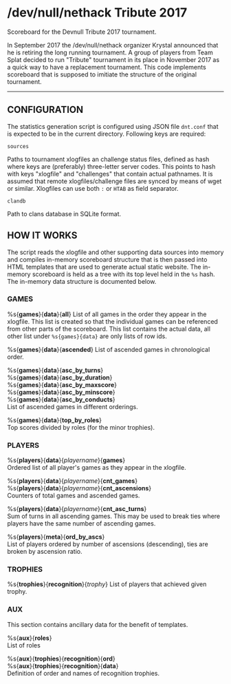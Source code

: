 # /dev/null/nethack Tribute 2017

Scoreboard for the Devnull Tribute 2017 tournament.

In September 2017 the /dev/null/nethack organizer Krystal
announced that he is retiring the long running tournament.  A group of
players from Team Splat decided to run "Tribute" tournament in its place
in November 2017 as a quick way to have a replacement tournament.  This
code implements scoreboard that is supposed to imitiate the structure of
the original tournament.

---

## CONFIGURATION

The statistics generation script is configured using JSON file `dnt.conf`
that is expected to be in the current directory.  Following keys are
required:

`sources`

Paths to tournament xlogfiles an challenge status files, defined as hash
where keys are (preferably) three-letter server codes. This points to hash
with keys "xlogfile" and "challenges" that contain actual pathnames.
It is assumed that remote xlogfiles/challenge files are synced by means of
wget or similar.  Xlogfiles can use both `:` or `HTAB` as field separator.

`clandb`

Path to clans database in SQLite format.


## HOW IT WORKS

The script reads the xlogfile and other supporting data sources into memory
and compiles in-memory scoreboard structure that is then passed into HTML
templates that are used to generate actual static website. The in-memory
scoreboard is held as a tree with its top level held in the `%s` hash. The
in-memory data structure is documented below.

### GAMES

%s{**games**}{**data**}{**all**}
List of all games in the order they appear in the xlogfile. This list
is created so that the individual games can be referenced from other
parts of the scoreboard. This list contains the actual data, all other list
under `%s{games}{data}` are only lists of row ids.

%s{**games**}{**data**}{**ascended**}
List of ascended games in chronological order.

%s{**games**}{**data**}{**asc_by_turns**}  
%s{**games**}{**data**}{**asc_by_duration**}  
%s{**games**}{**data**}{**asc_by_maxscore**}  
%s{**games**}{**data**}{**asc_by_minscore**}  
%s{**games**}{**data**}{**asc_by_conducts**}  
List of ascended games in different orderings.

%s{**games**}{**data**}{**top_by_roles**}  
Top scores divided by roles (for the minor trophies).

### PLAYERS

%s{**players**}{**data**}{*playername*}{**games**}  
Ordered list of all player's games as they appear in the xlogfile.

%s{**players**}{**data**}{*playername*}{**cnt_games**}  
%s{**players**}{**data**}{*playername*}{**cnt_ascensions**}  
Counters of total games and ascended games.

%s{**players**}{**data**}{*playername*}{**cnt_asc_turns**}  
Sum of turns in all ascending games. This may be used to break ties where
players have the same number of ascending games.

%s{**players**}{**meta**}{**ord_by_ascs**}  
List of players ordered by number of ascensions (descending), ties are
broken by ascension ratio.

### TROPHIES

%s{**trophies**}{**recognition**}{*trophy*}
List of players that achieved given trophy.

### AUX

This section contains ancillary data for the benefit of templates.

%s{**aux**}{**roles**}  
List of roles

%s{**aux**}{**trophies**}{**recognition**}{**ord**}  
%s{**aux**}{**trophies**}{**recognition**}{**data**}  
Definition of order and names of recognition trophies.
